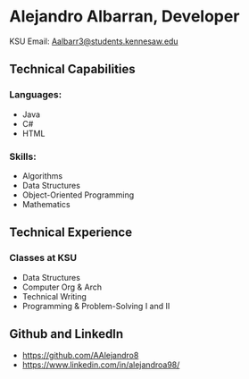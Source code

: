 # Alejandro Albarran, Developer
KSU Email: Aalbarr3@students.kennesaw.edu  
## Technical Capabilities
### Languages: 
* Java
* C#
* HTML
  
### Skills:
* Algorithms
* Data Structures
* Object-Oriented Programming
* Mathematics

## Technical Experience
### Classes at KSU
* Data Structures
* Computer Org & Arch
* Technical Writing
* Programming & Problem-Solving I and II

## Github and LinkedIn
* https://github.com/AAlejandro8
* https://www.linkedin.com/in/alejandroa98/
